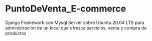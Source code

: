 # PuntoDeVenta_E-commerce
Django Framework con Mysql Server sobre Ubuntu 20.04 LTS para administración de un local que ofrezca servicios, venta y compra de productos
